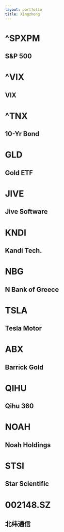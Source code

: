 ```yaml
---
layout: portfolio
title: Xingzhong
---
```


# ^SPXPM
## S&P 500 

# ^VIX
## VIX

# ^TNX
## 10-Yr Bond

# GLD
## Gold ETF

# JIVE
## Jive Software

# KNDI
## Kandi Tech.

# NBG
## N Bank of Greece

# TSLA
## Tesla Motor

# ABX
## Barrick Gold

# QIHU
## Qihu 360

# NOAH
## Noah Holdings

# STSI
## Star Scientific

# 002148.SZ
## 北纬通信